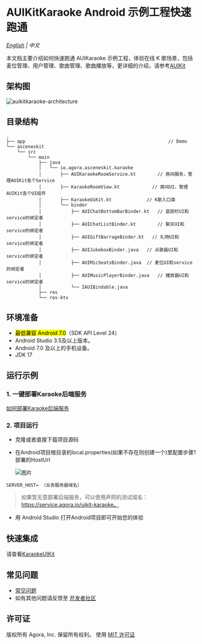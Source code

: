 # AUIKitKaraoke Android 示例工程快速跑通

*[English](README.md) | 中文*

本文档主要介绍如何快速跑通 AUIKaraoke 示例工程，体验在线 K 歌场景，包括麦位管理、用户管理、歌曲管理、歌曲播放等，更详细的介绍，请参考[AUIKit](https://github.com/AgoraIO-Community/AUIKit/blob/main/Android/README.zh.md)



## 架构图

![auikitkaraoke-architecture](https://download.agora.io/demo/release/auikitkaraoke-architecture.png)


## 目录结构

```
.
├── app                                       				// Demo
└── asceneskit																				
    └── src
        └── main
            ├── java
            │   └── io.agora.asceneskit.karaoke				
            │       ├── AUIKaraokeRoomService.kt	    // 房间服务，管理AUIKit各个Service
            │       ├── KaraokeRoomView.kt            // 房间UI，管理AUIKit各个UI组件
            │       ├── KaraokeUiKit.kt           	// K歌入口类
            │       └── binder
            │           ├── AUIChatBottomBarBinder.kt	// 底部栏UI和service的绑定者
            │           ├── AUIChatListBinder.kt		// 聊天UI和service的绑定者
            │           ├── AUIGiftBarrageBinder.kt   // 礼物UI和service的绑定者
            │           ├── AUIJukeboxBinder.java 	// 点歌器UI和service的绑定者
            │           ├── AUIMicSeatsBinder.java	// 麦位UI和service的绑定者
            │           ├── AUIMusicPlayerBinder.java	// 播放器UI和service的绑定者
            │           └── IAUIBindable.java
            ├── res
            └── res-ktv
```



## 环境准备

- <mark>最低兼容 Android 7.0</mark>（SDK API Level 24）
- Android Studio 3.5及以上版本。
- Android 7.0 及以上的手机设备。
- JDK 17

## 运行示例

### 1. 一键部署Karaoke后端服务

[如何部署Karaoke后端服务](../backend/README_zh.md) 

### 2. 项目运行

- 克隆或者直接下载项目源码

- 在Android项目根目录的local.properties(如果不存在则创建一个)里配置步骤1部署的HostUrl

  ![图片](https://accktvpic.oss-cn-beijing.aliyuncs.com/pic/github_readme/uikit/config_serverhost_android.png)

``` 
SERVER_HOST= （业务服务器域名）
```

> 如果暂无意部署后端服务，可以使用声网的测试域名： https://service.agora.io/uikit-karaoke。

- 用 Android Studio 打开Android项目即可开始您的体验

## 快速集成

请查看[KaraokeUIKit](./doc/KaraokeUIKit.zh.md)

## 常见问题

- [常见问题](./doc/KaraokeFAQ.zh.md)
- 如有其他问题请反馈至 [开发者社区](https://www.rtcdeveloper.cn/cn/community/discussion/0)

## 许可证
版权所有 Agora, Inc. 保留所有权利。
使用 [MIT 许可证](LICENSE)
